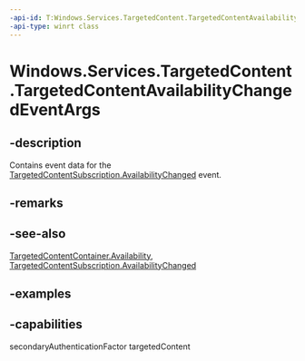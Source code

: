 ```yaml
---
-api-id: T:Windows.Services.TargetedContent.TargetedContentAvailabilityChangedEventArgs
-api-type: winrt class
---
```


<!-- Class syntax.
public class TargetedContentAvailabilityChangedEventArgs 
-->

# Windows.Services.TargetedContent.TargetedContentAvailabilityChangedEventArgs

## -description

Contains event data for the [TargetedContentSubscription.AvailabilityChanged](targetedcontentsubscription_availabilitychanged.md) event.

## -remarks

## -see-also

[TargetedContentContainer.Availability](targetedcontentcontainer_availability.md), [TargetedContentSubscription.AvailabilityChanged](targetedcontentsubscription_availabilitychanged.md)

## -examples

## -capabilities

secondaryAuthenticationFactor
targetedContent

